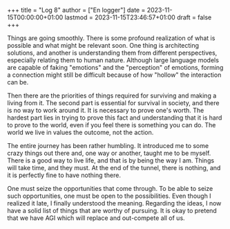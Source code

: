 +++
title = "Log 8"
author = ["En logger"]
date = 2023-11-15T00:00:00+01:00
lastmod = 2023-11-15T23:46:57+01:00
draft = false
+++

Things are going smoothly. There is some profound realization of what is possible and what might be relevant soon. One thing is architecting solutions, and another is understanding them from different perspectives, especially relating them to human nature. Although large language models are capable of faking "emotions" and the "perception" of emotions, forming a connection might still be difficult because of how "hollow" the interaction can be.

Then there are the priorities of things required for surviving and making a living from it. The second part is essential for survival in society, and there is no way to work around it. It is necessary to prove one's worth. The hardest part lies in trying to prove this fact and understanding that it is hard to prove to the world, even if you feel there is something you can do. The world we live in values the outcome, not the action.

The entire journey has been rather humbling. It introduced me to some crazy things out there and, one way or another, taught me to be myself. There is a good way to live life, and that is by being the way I am. Things will take time, and they must. At the end of the tunnel, there is nothing, and it is perfectly fine to have nothing there.

One must seize the opportunities that come through. To be able to seize such opportunities, one must be open to the possibilities. Even though I realized it late, I finally understood the meaning. Regarding the ideas, I now have a solid list of things that are worthy of pursuing. It is okay to pretend that we have AGI which will replace and out-compete all of us.
